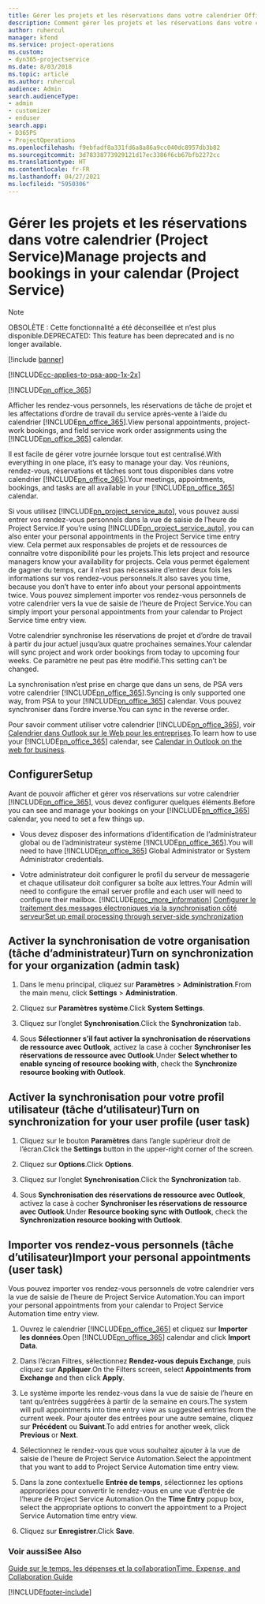 ```yaml
---
title: Gérer les projets et les réservations dans votre calendrier Office 365
description: Comment gérer les projets et les réservations dans votre calendrier Office 365
author: ruhercul
manager: kfend
ms.service: project-operations
ms.custom:
- dyn365-projectservice
ms.date: 8/03/2018
ms.topic: article
ms.author: ruhercul
audience: Admin
search.audienceType:
- admin
- customizer
- enduser
search.app:
- D365PS
- ProjectOperations
ms.openlocfilehash: f9ebfadf8a331fd6a8a86a9cc040dc8957db3b82
ms.sourcegitcommit: 3d78338773929121d17ec3386f6cb67bfb2272cc
ms.translationtype: HT
ms.contentlocale: fr-FR
ms.lasthandoff: 04/27/2021
ms.locfileid: "5950306"
---
```

# <a name="manage-projects-and-bookings-in-your-calendar-project-service"></a><span data-ttu-id="0b0ec-103">Gérer les projets et les réservations dans votre calendrier (Project Service)</span><span class="sxs-lookup"><span data-stu-id="0b0ec-103">Manage projects and bookings in your calendar (Project Service)</span></span>

> [!Note]
> <span data-ttu-id="0b0ec-104">OBSOLÈTE : Cette fonctionnalité a été déconseillée et n’est plus disponible.</span><span class="sxs-lookup"><span data-stu-id="0b0ec-104">DEPRECATED: This feature has been deprecated and is no longer available.</span></span>

[!include [banner](../includes/psa-now-project-operations.md)]

[!INCLUDE[cc-applies-to-psa-app-1x-2x](../includes/cc-applies-to-psa-app-1x-2x.md)]

[!INCLUDE[pn_office_365](../includes/pn-office-365.md)] 

<span data-ttu-id="0b0ec-105">Afficher les rendez-vous personnels, les réservations de tâche de projet et les affectations d’ordre de travail du service après-vente à l’aide du calendrier [!INCLUDE[pn_office_365](../includes/pn-office-365.md)].</span><span class="sxs-lookup"><span data-stu-id="0b0ec-105">View personal appointments, project-work bookings, and field service work order assignments using the [!INCLUDE[pn_office_365](../includes/pn-office-365.md)] calendar.</span></span>  
  
 <span data-ttu-id="0b0ec-106">Il est facile de gérer votre journée lorsque tout est centralisé.</span><span class="sxs-lookup"><span data-stu-id="0b0ec-106">With everything in one place, it’s easy to manage your day.</span></span> <span data-ttu-id="0b0ec-107">Vos réunions, rendez-vous, réservations et tâches sont tous disponibles dans votre calendrier [!INCLUDE[pn_office_365](../includes/pn-office-365.md)].</span><span class="sxs-lookup"><span data-stu-id="0b0ec-107">Your meetings, appointments, bookings, and tasks are all available in your [!INCLUDE[pn_office_365](../includes/pn-office-365.md)] calendar.</span></span>  
  
 <span data-ttu-id="0b0ec-108">Si vous utilisez [!INCLUDE[pn_project_service_auto](../includes/pn-project-service-auto.md)], vous pouvez aussi entrer vos rendez-vous personnels dans la vue de saisie de l’heure de Project Service.</span><span class="sxs-lookup"><span data-stu-id="0b0ec-108">If you’re using [!INCLUDE[pn_project_service_auto](../includes/pn-project-service-auto.md)], you can also enter your personal appointments in the Project Service time entry view.</span></span> <span data-ttu-id="0b0ec-109">Cela permet aux responsables de projets et de ressources de connaître votre disponibilité pour les projets.</span><span class="sxs-lookup"><span data-stu-id="0b0ec-109">This lets project and resource managers know your availability for projects.</span></span> <span data-ttu-id="0b0ec-110">Cela vous permet également de gagner du temps, car il n’est pas nécessaire d’entrer deux fois les informations sur vos rendez-vous personnels.</span><span class="sxs-lookup"><span data-stu-id="0b0ec-110">It also saves you time, because you don’t have to enter info about your personal appointments twice.</span></span> <span data-ttu-id="0b0ec-111">Vous pouvez simplement importer vos rendez-vous personnels de votre calendrier vers la vue de saisie de l’heure de Project Service.</span><span class="sxs-lookup"><span data-stu-id="0b0ec-111">You can simply import your personal appointments from your calendar to Project Service time entry view.</span></span>  
  
 <span data-ttu-id="0b0ec-112">Votre calendrier synchronise les réservations de projet et d’ordre de travail à partir du jour actuel jusqu’aux quatre prochaines semaines.</span><span class="sxs-lookup"><span data-stu-id="0b0ec-112">Your calendar will sync project and work order bookings from today to upcoming four weeks.</span></span> <span data-ttu-id="0b0ec-113">Ce paramètre ne peut pas être modifié.</span><span class="sxs-lookup"><span data-stu-id="0b0ec-113">This setting can’t be changed.</span></span>  
  
 <span data-ttu-id="0b0ec-114">La synchronisation n’est prise en charge que dans un sens, de PSA vers votre calendrier [!INCLUDE[pn_office_365](../includes/pn-office-365.md)].</span><span class="sxs-lookup"><span data-stu-id="0b0ec-114">Syncing is only supported one way, from PSA to your [!INCLUDE[pn_office_365](../includes/pn-office-365.md)] calendar.</span></span> <span data-ttu-id="0b0ec-115">Vous pouvez synchroniser dans l’ordre inverse.</span><span class="sxs-lookup"><span data-stu-id="0b0ec-115">You can sync in the reverse order.</span></span> 
  
 <span data-ttu-id="0b0ec-116">Pour savoir comment utiliser votre calendrier [!INCLUDE[pn_office_365](../includes/pn-office-365.md)], voir [Calendrier dans Outlook sur le Web pour les entreprises](https://support.office.com/article/Calendar-in-Outlook-on-the-web-for-business-5219c457-d1fe-4c2f-9032-1a816b88e936).</span><span class="sxs-lookup"><span data-stu-id="0b0ec-116">To learn how to use your [!INCLUDE[pn_office_365](../includes/pn-office-365.md)] calendar, see [Calendar in Outlook on the web for business](https://support.office.com/article/Calendar-in-Outlook-on-the-web-for-business-5219c457-d1fe-4c2f-9032-1a816b88e936).</span></span>  
  
## <a name="setup"></a><span data-ttu-id="0b0ec-117">Configurer</span><span class="sxs-lookup"><span data-stu-id="0b0ec-117">Setup</span></span>  
 <span data-ttu-id="0b0ec-118">Avant de pouvoir afficher et gérer vos réservations sur votre calendrier [!INCLUDE[pn_office_365](../includes/pn-office-365.md)], vous devez configurer quelques éléments.</span><span class="sxs-lookup"><span data-stu-id="0b0ec-118">Before you can see and manage your bookings on your [!INCLUDE[pn_office_365](../includes/pn-office-365.md)] calendar, you need to set a few things up.</span></span>  
  
- <span data-ttu-id="0b0ec-119">Vous devez disposer des informations d’identification de l’administrateur global ou de l’administrateur système [!INCLUDE[pn_office_365](../includes/pn-office-365.md)].</span><span class="sxs-lookup"><span data-stu-id="0b0ec-119">You will need to have [!INCLUDE[pn_office_365](../includes/pn-office-365.md)] Global Administrator or System Administrator credentials.</span></span>  
  
- <span data-ttu-id="0b0ec-120">Votre administrateur doit configurer le profil du serveur de messagerie et chaque utilisateur doit configurer sa boîte aux lettres.</span><span class="sxs-lookup"><span data-stu-id="0b0ec-120">Your Admin will need to configure the email server profile and each user will need to configure their mailbox.</span></span> [!INCLUDE[proc_more_information](../includes/proc-more-information.md)] <span data-ttu-id="0b0ec-121">[Configurer le traitement des messages électroniques via la synchronisation côté serveur](/dynamics365/customerengagement/on-premises/admin/set-up-server-side-synchronization-of-email-appointments-contacts-and-tasks)</span><span class="sxs-lookup"><span data-stu-id="0b0ec-121">[Set up email processing through server-side synchronization](/dynamics365/customerengagement/on-premises/admin/set-up-server-side-synchronization-of-email-appointments-contacts-and-tasks)</span></span>  
  
## <a name="turn-on-synchronization-for-your-organization-admin-task"></a><span data-ttu-id="0b0ec-122">Activer la synchronisation de votre organisation (tâche d’administrateur)</span><span class="sxs-lookup"><span data-stu-id="0b0ec-122">Turn on synchronization for your organization (admin task)</span></span>  
  
1.  <span data-ttu-id="0b0ec-123">Dans le menu principal, cliquez sur **Paramètres** > **Administration**.</span><span class="sxs-lookup"><span data-stu-id="0b0ec-123">From the main menu, click **Settings** > **Administration**.</span></span>  
  
2.  <span data-ttu-id="0b0ec-124">Cliquez sur **Paramètres système**.</span><span class="sxs-lookup"><span data-stu-id="0b0ec-124">Click **System Settings**.</span></span>  
  
3.  <span data-ttu-id="0b0ec-125">Cliquez sur l’onglet **Synchronisation**.</span><span class="sxs-lookup"><span data-stu-id="0b0ec-125">Click the **Synchronization** tab.</span></span>  
  
4.  <span data-ttu-id="0b0ec-126">Sous **Sélectionner s’il faut activer la synchronisation de réservations de ressource avec Outlook**, activez la case à cocher **Synchroniser les réservations de ressource avec Outlook**.</span><span class="sxs-lookup"><span data-stu-id="0b0ec-126">Under **Select whether to enable syncing of resource booking with**, check the **Synchronize resource booking with Outlook**.</span></span>  
  
## <a name="turn-on-synchronization-for-your-user-profile-user-task"></a><span data-ttu-id="0b0ec-127">Activer la synchronisation pour votre profil utilisateur (tâche d’utilisateur)</span><span class="sxs-lookup"><span data-stu-id="0b0ec-127">Turn on synchronization for your user profile (user task)</span></span>  
  
1.  <span data-ttu-id="0b0ec-128">Cliquez sur le bouton **Paramètres** dans l’angle supérieur droit de l’écran.</span><span class="sxs-lookup"><span data-stu-id="0b0ec-128">Click the **Settings** button in the upper-right corner of the screen.</span></span>  
  
2.  <span data-ttu-id="0b0ec-129">Cliquez sur **Options**.</span><span class="sxs-lookup"><span data-stu-id="0b0ec-129">Click **Options**.</span></span>  
  
3.  <span data-ttu-id="0b0ec-130">Cliquez sur l’onglet **Synchronisation**.</span><span class="sxs-lookup"><span data-stu-id="0b0ec-130">Click the **Synchronization** tab.</span></span>  
  
4.  <span data-ttu-id="0b0ec-131">Sous **Synchronisation des réservations de ressource avec Outlook**, activez la case à cocher **Synchroniser les réservations de ressource avec Outlook**.</span><span class="sxs-lookup"><span data-stu-id="0b0ec-131">Under **Resource booking sync with Outlook**, check the **Synchronization resource booking with Outlook**.</span></span>  
  
## <a name="import-your-personal-appointments-user-task"></a><span data-ttu-id="0b0ec-132">Importer vos rendez-vous personnels (tâche d’utilisateur)</span><span class="sxs-lookup"><span data-stu-id="0b0ec-132">Import your personal appointments (user task)</span></span>  
 <span data-ttu-id="0b0ec-133">Vous pouvez importer vos rendez-vous personnels de votre calendrier vers la vue de saisie de l’heure de Project Service Automation.</span><span class="sxs-lookup"><span data-stu-id="0b0ec-133">You can import your personal appointments from your calendar to Project Service Automation time entry view.</span></span>  
  
1. <span data-ttu-id="0b0ec-134">Ouvrez le calendrier [!INCLUDE[pn_office_365](../includes/pn-office-365.md)] et cliquez sur **Importer les données**.</span><span class="sxs-lookup"><span data-stu-id="0b0ec-134">Open [!INCLUDE[pn_office_365](../includes/pn-office-365.md)] calendar and click **Import Data**.</span></span>  
  
2. <span data-ttu-id="0b0ec-135">Dans l’écran Filtres, sélectionnez **Rendez-vous depuis Exchange**, puis cliquez sur **Appliquer**.</span><span class="sxs-lookup"><span data-stu-id="0b0ec-135">On the Filters screen, select **Appointments from Exchange** and then click **Apply**.</span></span>  
  
3. <span data-ttu-id="0b0ec-136">Le système importe les rendez-vous dans la vue de saisie de l’heure en tant qu’entrées suggérées à partir de la semaine en cours.</span><span class="sxs-lookup"><span data-stu-id="0b0ec-136">The system will pull appointments into time entry view as suggested entries from the current week.</span></span> <span data-ttu-id="0b0ec-137">Pour ajouter des entrées pour une autre semaine, cliquez sur **Précédent** ou **Suivant**.</span><span class="sxs-lookup"><span data-stu-id="0b0ec-137">To add entries for another week, click **Previous** or **Next**.</span></span>  
  
4. <span data-ttu-id="0b0ec-138">Sélectionnez le rendez-vous que vous souhaitez ajouter à la vue de saisie de l’heure de Project Service Automation.</span><span class="sxs-lookup"><span data-stu-id="0b0ec-138">Select the appointment that you want to add to Project Service Automation time entry view.</span></span>  
  
5. <span data-ttu-id="0b0ec-139">Dans la zone contextuelle **Entrée de temps**, sélectionnez les options appropriées pour convertir le rendez-vous en une vue d’entrée de l’heure de Project Service Automation.</span><span class="sxs-lookup"><span data-stu-id="0b0ec-139">On the **Time Entry** popup box, select the appropriate options to convert the appointment to a Project Service Automation time entry view.</span></span>  
  
6. <span data-ttu-id="0b0ec-140">Cliquez sur **Enregistrer**.</span><span class="sxs-lookup"><span data-stu-id="0b0ec-140">Click **Save**.</span></span>  
  
### <a name="see-also"></a><span data-ttu-id="0b0ec-141">Voir aussi</span><span class="sxs-lookup"><span data-stu-id="0b0ec-141">See Also</span></span>  
 [<span data-ttu-id="0b0ec-142">Guide sur le temps, les dépenses et la collaboration</span><span class="sxs-lookup"><span data-stu-id="0b0ec-142">Time, Expense, and Collaboration Guide</span></span>](../psa/time-expense-collaboration-guide.md)


[!INCLUDE[footer-include](../includes/footer-banner.md)]